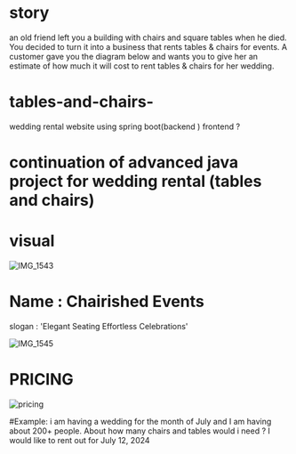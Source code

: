 # story 
an old friend left you a building with chairs and square tables when he died. You decided to turn it into a business that rents tables & chairs for events.
A customer gave you the diagram below and wants you to give her an estimate of how much it will cost to rent tables & chairs for her wedding. 

# tables-and-chairs-
wedding rental website using spring boot(backend ) frontend ?
# continuation of advanced java project for wedding rental (tables and chairs) 

# visual 

![IMG_1543](https://github.com/antonioa6608/tables-and-chairs-/assets/90696477/cd6853fa-1baf-4733-988f-581b6ce2a71b)


# Name : Chairished Events 
slogan : 'Elegant Seating Effortless Celebrations' 



![IMG_1545](https://github.com/antonioa6608/tables-and-chairs-/assets/90696477/1d20baae-d232-48b6-ae7b-6e6341e82c26)

# PRICING 
![pricing](https://github.com/antonioa6608/tables-and-chairs-/assets/90696477/5ae4567c-75f5-4a69-82ea-f5229ae6ad94)

#Example: 
i am having a wedding for the month of July and I am having about 200+ people. About how many chairs and tables would i need ? 
I would like to rent out for July 12, 2024


